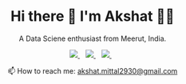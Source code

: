 

<h1 align='center'>
  Hi there 👋 I'm Akshat 👨‍💻
</h1>

<p align='center'>
  A Data Sciene enthusiast from Meerut, India.
</p>



<p align='center'>
  
  <a href="https://wa.me/918395869184?text=Hey!%20Akshat">
    <img src="https://img.shields.io/badge/WHATSAPP-%2325D366.svg?&style=for-the-badge&logo=whatsapp&logoColor=white" />    
  </a>&nbsp;&nbsp;
  <a href="https://www.linkedin.com/in/akshat-mittal29">
    <img src="https://img.shields.io/badge/linkedin-%230077B5.svg?&style=for-the-badge&logo=linkedin&logoColor=white" />
  </a>&nbsp;&nbsp;
  <a href="https://www.instagram.com/i_akshat._/">
    <img src="https://img.shields.io/badge/instagram-%23E4405F.svg?&style=for-the-badge&logo=instagram&logoColor=white" />        
  </a>&nbsp;&nbsp;
  
</p>


<p align='center'>
  📫 How to reach me: <a href='mailto:akshat.mittal2930@gmail.com'>akshat.mittal2930@gmail.com</a>
</p>
<!--
**akshat-max/akshat-max** is a ✨ _special_ ✨ repository because its `README.md` (this file) appears on your GitHub profile.

Here are some ideas to get you started:

- 🔭 I’m currently working on ...
- 🌱 I’m currently learning ...
- 👯 I’m looking to collaborate on ...
- 🤔 I’m looking for help with ...
- 💬 Ask me about ...
- 📫 How to reach me: ...
- 😄 Pronouns: ...
- ⚡ Fun fact: ...
-->
